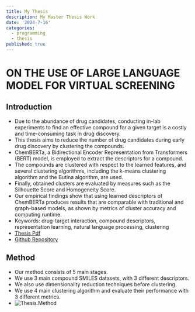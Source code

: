```yaml
---
title: My Thesis
description: My Master Thesis Work
date: '2024-7-16'
categories:
  - programming
  - thesis
published: true
---
```


# ON THE USE OF LARGE LANGUAGE MODEL FOR VIRTUAL SCREENING

## Introduction

- Due to the abundance of drug candidates, conducting in-lab experiments to find an effective compound for a given target is a costly and time-consuming task in drug discovery. 
- This thesis aims to reduce the number of drug candidates during early drug discovery by clustering the compounds. 
- ChemBERTa, a Bidirectional Encoder Representation from Transformers (BERT) model, is employed to extract the descriptors for a compound. 
- The compounds are clustered with respect to the learned features, and several clustering algorithms, including the k-means clustering algorithm and the Butina algorithm, are used. 
- Finally, obtained clusters are evaluated by measures such as the Silhouette Score and Homogeneity Score. 
- Our empirical findings show that using learned descriptors of ChemBERTa produces results that are comparable with traditional and graph-based models, as shown by metrics of cluster accuracy and computing runtime.
- Keywords: drug-target interaction, compound descriptors, representation learning,
natural language processing, clustering
- [Thesis Pdf](../pdfs/Thesis.pdf)
- [Github Repository](https://github.com/ilkersigirci/thesis-work)

## Method

- Our method consists of 5 main stages.
- We use 3 main compound SMILES datasets, with 3 different descriptors.
- We also use dimensionality reduction techniques before clustering.
- We use 4 main clustering algorithm and evaluate their performance with 3 different metrics.
- ![Thesis.Method](ThesisMethod.png)

